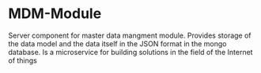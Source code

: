 # MDM-Module


Server component for master data mangment module. 
Provides storage of the data model and the data itself in the JSON format in the mongo database. 
Is a microservice for building solutions in the field of the Internet of things
